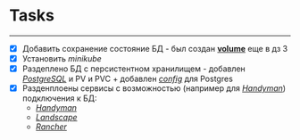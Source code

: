 # Tasks

---

- [x] Добавить сохранение состояние БД - был создан **[volume](../dev/docker-compose.yml)** еще в дз 3
- [x] Установить _minikube_
- [x] Раздеплено БД с персистентном хранилищем - добавлен _[PostgreSQL](../dev/k8s/postgres.yaml)_ и PV и PVC + добавлен _[config](../dev/k8s/postgres-config.yaml)_ для Postgres
- [x] Разденплоены сервисы с возможностью (например для _[Handyman](../HandymanService/src/main/resources/application.yml)_) подключения к БД:
    - _[Handyman](../dev/k8s/handyman.yaml)_
    - _[Landscape](../dev/k8s/landscape.yaml)_
    - _[Rancher](../dev/k8s/rancher.yaml)_